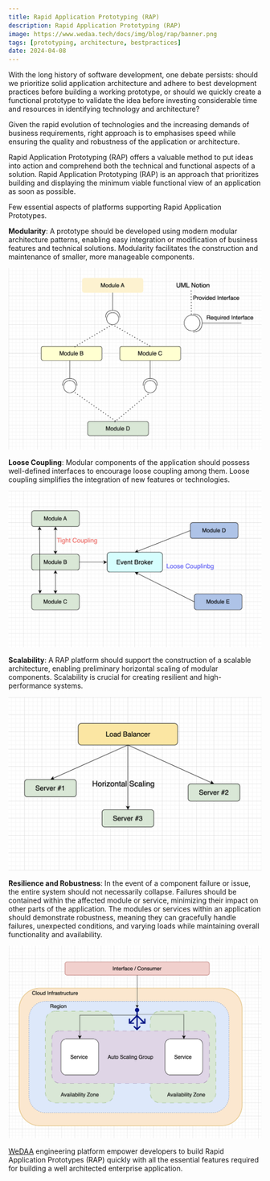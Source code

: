 ```yaml
---
title: Rapid Application Prototyping (RAP)
description: Rapid Application Prototyping (RAP)
image: https://www.wedaa.tech/docs/img/blog/rap/banner.png
tags: [prototyping, architecture, bestpractices]
date: 2024-04-08
---
```

With the long history of software development, one debate persists: should we prioritize solid application architecture and adhere to best development practices before building a working prototype, or should we quickly create a functional prototype to validate the idea before investing considerable time and resources in identifying technology and architecture?

Given the rapid evolution of technologies and the increasing demands of business requirements, right approach is to emphasises speed while ensuring the quality and robustness of the application or architecture.

Rapid Application Prototyping (RAP) offers a valuable method to put ideas into action and comprehend both the technical and functional aspects of a solution. Rapid Application Prototyping (RAP) is an approach that prioritizes building and displaying the minimum viable functional view of an application as soon as possible.

Few essential aspects of platforms supporting Rapid Application Prototypes.

**Modularity**: A prototype should be developed using modern modular architecture patterns, enabling easy integration or modification of business features and technical solutions. Modularity facilitates the construction and maintenance of smaller, more manageable components.

![Modularity](/img/blog/rap/modularity.png)

**Loose Coupling**: Modular components of the application should possess well-defined interfaces to encourage loose coupling among them. Loose coupling simplifies the integration of new features or technologies.

![Loose Coupling](/img/blog/rap/loose-coupling.png)

**Scalability**: A RAP platform should support the construction of a scalable architecture, enabling preliminary horizontal scaling of modular components. Scalability is crucial for creating resilient and high-performance systems.

![Scalability](/img/blog/rap/scalability.png)

**Resilience and Robustness**: In the event of a component failure or issue, the entire system should not necessarily collapse. Failures should be contained within the affected module or service, minimizing their impact on other parts of the application. The modules or services within an application should demonstrate robustness, meaning they can gracefully handle failures, unexpected conditions, and varying loads while maintaining overall functionality and availability.

![Resilience and Robustness](/img/blog/rap/resilience.png)

[WeDAA](https://app.wedaa.tech) engineering platform empower developers to build Rapid Application Prototypes (RAP) quickly with all the essential features required for building a well architected enterprise application.